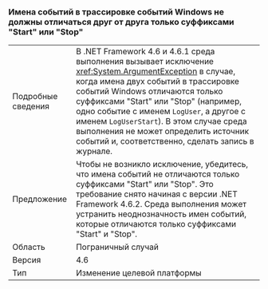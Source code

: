 ### <a name="etw-event-names-cannot-differ-only-by-a-start-or-stop-suffix"></a>Имена событий в трассировке событий Windows не должны отличаться друг от друга только суффиксами "Start" или "Stop"

|   |   |
|---|---|
|Подробные сведения|В .NET Framework 4.6 и 4.6.1 среда выполнения вызывает исключение <xref:System.ArgumentException> в случае, когда имена двух событий в трассировке событий Windows отличаются только суффиксами &quot;Start&quot; или &quot;Stop&quot; (например, одно событие с именем <code>LogUser</code>, а другое с именем <code>LogUserStart</code>). В этом случае среда выполнения не может определить источник событий и, соответственно, сделать запись в журнале.|
|Предложение|Чтобы не возникло исключение, убедитесь, что имена событий не отличаются только суффиксами &quot;Start&quot; или &quot;Stop&quot;. Это требование снято начиная с версии .NET Framework 4.6.2. Среда выполнения может устранить неоднозначность имен событий, которые отличаются только суффиксами &quot;Start&quot; и &quot;Stop&quot;.|
|Область|Пограничный случай|
|Версия|4.6|
|Тип|Изменение целевой платформы|

